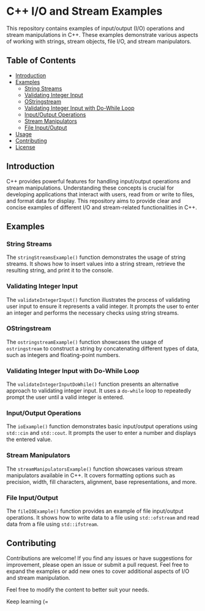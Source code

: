 # C++ I/O and Stream Examples

This repository contains examples of input/output (I/O) operations and stream manipulations in C++. These examples demonstrate various aspects of working with strings, stream objects, file I/O, and stream manipulators.

## Table of Contents

- [Introduction](#introduction)
- [Examples](#examples)
  - [String Streams](#string-streams)
  - [Validating Integer Input](#validating-integer-input)
  - [OStringstream](#ostringstream)
  - [Validating Integer Input with Do-While Loop](#validating-integer-input-with-do-while-loop)
  - [Input/Output Operations](#inputoutput-operations)
  - [Stream Manipulators](#stream-manipulators)
  - [File Input/Output](#file-inputoutput)
- [Usage](#usage)
- [Contributing](#contributing)
- [License](#license)

## Introduction

C++ provides powerful features for handling input/output operations and stream manipulations. Understanding these concepts is crucial for developing applications that interact with users, read from or write to files, and format data for display. This repository aims to provide clear and concise examples of different I/O and stream-related functionalities in C++.

## Examples

### String Streams

The `stringStreamsExample()` function demonstrates the usage of string streams. It shows how to insert values into a string stream, retrieve the resulting string, and print it to the console.

### Validating Integer Input

The `validateIntegerInput()` function illustrates the process of validating user input to ensure it represents a valid integer. It prompts the user to enter an integer and performs the necessary checks using string streams.

### OStringstream

The `ostringstreamExample()` function showcases the usage of `ostringstream` to construct a string by concatenating different types of data, such as integers and floating-point numbers.

### Validating Integer Input with Do-While Loop

The `validateIntegerInputDoWhile()` function presents an alternative approach to validating integer input. It uses a `do-while` loop to repeatedly prompt the user until a valid integer is entered.

### Input/Output Operations

The `ioExample()` function demonstrates basic input/output operations using `std::cin` and `std::cout`. It prompts the user to enter a number and displays the entered value.

### Stream Manipulators

The `streamManipulatorsExample()` function showcases various stream manipulators available in C++. It covers formatting options such as precision, width, fill characters, alignment, base representations, and more.

### File Input/Output

The `fileIOExample()` function provides an example of file input/output operations. It shows how to write data to a file using `std::ofstream` and read data from a file using `std::ifstream`.


## Contributing
Contributions are welcome! If you find any issues or have suggestions for improvement, please open an issue or submit a pull request. Feel free to expand the examples or add new ones to cover additional aspects of I/O and stream manipulation.




Feel free to modify the content to better suit your needs.


Keep  learning (=
